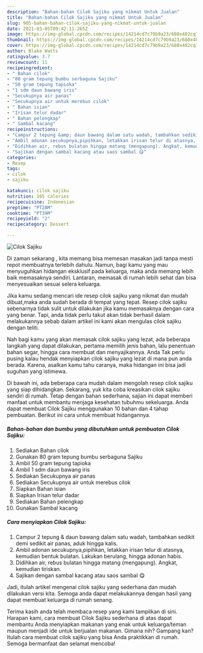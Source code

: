 ```yaml
---
description: "Bahan-bahan Cilok Sajiku yang nikmat Untuk Jualan"
title: "Bahan-bahan Cilok Sajiku yang nikmat Untuk Jualan"
slug: 905-bahan-bahan-cilok-sajiku-yang-nikmat-untuk-jualan
date: 2021-03-05T09:42:11.265Z
image: https://img-global.cpcdn.com/recipes/14214cd7c79b9a23/680x482cq70/cilok-sajiku-foto-resep-utama.jpg
thumbnail: https://img-global.cpcdn.com/recipes/14214cd7c79b9a23/680x482cq70/cilok-sajiku-foto-resep-utama.jpg
cover: https://img-global.cpcdn.com/recipes/14214cd7c79b9a23/680x482cq70/cilok-sajiku-foto-resep-utama.jpg
author: Blake Watts
ratingvalue: 3.7
reviewcount: 11
recipeingredient:
- " Bahan cilok"
- "80 gram tepung bumbu serbaguna Sajiku"
- "50 gram tepung tapioka"
- "1 sdm daun bawang iris"
- "Secukupnya air panas"
- "Secukupnya air untuk merebus cilok"
- " Bahan isian"
- "Irisan telur dadar"
- " Bahan pelengkap"
- " Sambal kacang"
recipeinstructions:
- "Campur 2 tepung &amp; daun bawang dalam satu wadah, tambahkan sedikit demi sedikit air panas, aduk hingga kalis."
- "Ambil adonan secukupnya,pipihkan, letakkan irisan telur di atasnya, kemudian bentuk bulatan. Lakukan berulang, hingga adonan habis."
- "Didihkan air, rebus bulatan hingga matang (mengapung). Angkat, kemudian tiriskan."
- "Sajikan dengan sambal kacang atau saos sambal 😋"
categories:
- Resep
tags:
- cilok
- sajiku

katakunci: cilok sajiku 
nutrition: 165 calories
recipecuisine: Indonesian
preptime: "PT28M"
cooktime: "PT39M"
recipeyield: "2"
recipecategory: Dessert

---
```



![Cilok Sajiku](https://img-global.cpcdn.com/recipes/14214cd7c79b9a23/680x482cq70/cilok-sajiku-foto-resep-utama.jpg)

Di zaman  sekarang , kita memang bisa memesan masakan jadi tanpa mesti repot membuatnya terlebih dahulu. Namun, bagi kamu yang mau menyuguhkan hidangan eksklusif pada keluarga, maka anda memang lebih baik memasaknya sendiri. Lantaran, memasak di rumah lebih sehat dan bisa menyesuaikan sesuai selera keluarga.

Jika kamu sedang mencari ide resep cilok sajiku yang nikmat dan mudah dibuat,maka anda sudah berada di tempat yang tepat. Resep cilok sajiku  sebenarnya tidak sulit untuk dilakukan jika kamu memasaknya dengan cara yang benar. Tapi, anda tidak perlu takut akan tidak berhasil dalam melakukannya 
sebab dalam artikel ini kami akan mengulas cilok sajiku dengan teliti.  



Nah bagi kamu yang akan memasak cilok sajiku yang lezat, ada beberapa langkah yang dapat dilakukan, pertama memilih jenis bahan, lalu penentuan bahan segar, hingga cara membuat dan menyajikannya. Anda Tak perlu pusing kalau hendak menyiapkan cilok sajiku yang lezat di mana pun anda berada. Karena, asalkan kamu  tahu caranya, maka hidangan ini bisa jadi suguhan yang istimewa.

Di bawah ini, ada beberapa cara mudah dalam mengolah resep cilok sajiku yang siap dihidangkan. Sekarang, yuk kita coba kreasikan cilok sajiku sendiri di rumah. Tetap dengan bahan sederhana, sajian ini dapat memberi manfaat untuk membantu menjaga kesehatan tubuhmu sekeluarga. Anda dapat membuat Cilok Sajiku menggunakan 10 bahan dan 4 tahap pembuatan. Berikut ini cara untuk membuat hidangannya.

<!--inarticleads1-->

##### Bahan-bahan dan bumbu yang dibutuhkan untuk pembuatan Cilok Sajiku:

1. Sediakan  Bahan cilok
1. Gunakan 80 gram tepung bumbu serbaguna Sajiku
1. Ambil 50 gram tepung tapioka
1. Ambil 1 sdm daun bawang iris
1. Sediakan Secukupnya air panas
1. Sediakan Secukupnya air untuk merebus cilok
1. Siapkan  Bahan isian
1. Siapkan Irisan telur dadar
1. Sediakan  Bahan pelengkap
1. Gunakan  Sambal kacang




<!--inarticleads2-->

##### Cara menyiapkan Cilok Sajiku:

1. Campur 2 tepung &amp; daun bawang dalam satu wadah, tambahkan sedikit demi sedikit air panas, aduk hingga kalis.
1. Ambil adonan secukupnya,pipihkan, letakkan irisan telur di atasnya, kemudian bentuk bulatan. Lakukan berulang, hingga adonan habis.
1. Didihkan air, rebus bulatan hingga matang (mengapung). Angkat, kemudian tiriskan.
1. Sajikan dengan sambal kacang atau saos sambal 😋




Jadi, itulah artikel mengenai  cilok sajiku  yang sederhana dan mudah dilakukan versi kita. Semoga anda dapat melakukannya dengan hasil yang dapat membuat keluarga di rumah senang. 

Terima kasih anda telah membaca resep yang kami tampilkan di sini. Harapan kami, cara membuat  Cilok Sajiku sederhana di atas dapat membantu Anda menyiapkan makanan yang enak untuk keluarga/teman maupun menjadi ide untuk berjualan makanan. Gimana nih? Gampang kan? Itulah cara membuat cilok sajiku yang bisa Anda praktikkan di rumah. Semoga bermanfaat dan selamat mencoba!

